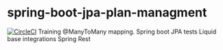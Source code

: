 # spring-boot-jpa-plan-managment
[![CircleCI](https://circleci.com/gh/gzeskas/spring-boot-jpa-plan-managment/tree/master.svg?style=svg)](https://circleci.com/gh/gzeskas/spring-boot-jpa-plan-managment/tree/master)
Training @ManyToMany mapping.
Spring boot JPA tests
Liquid base integrations
Spring Rest

